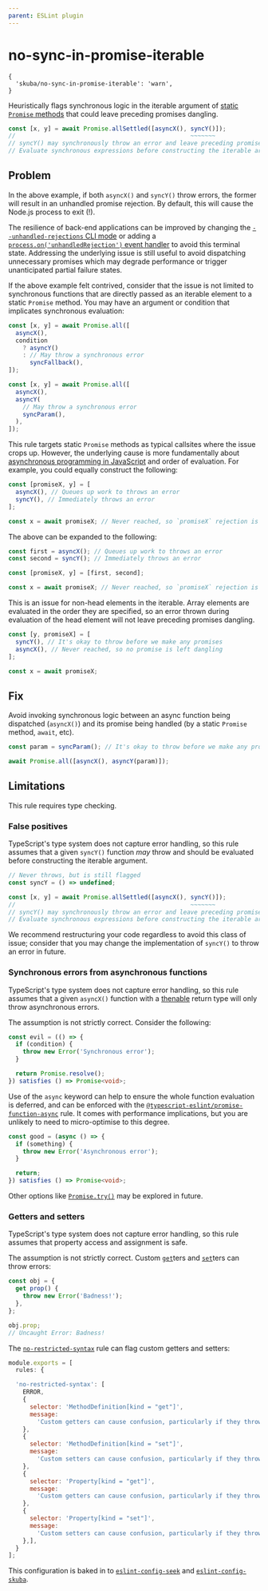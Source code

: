 ```yaml
---
parent: ESLint plugin
---
```


# no-sync-in-promise-iterable

```json5
{
  'skuba/no-sync-in-promise-iterable': 'warn',
}
```

Heuristically flags synchronous logic in the iterable argument of [static `Promise` methods] that could leave preceding promises dangling.

```typescript
const [x, y] = await Promise.allSettled([asyncX(), syncY()]);
//                                                 ~~~~~~~
// syncY() may synchronously throw an error and leave preceding promises dangling.
// Evaluate synchronous expressions before constructing the iterable argument to Promise.allSettled.
```

## Problem

In the above example,
if both `asyncX()` and `syncY()` throw errors,
the former will result in an unhandled promise rejection.
By default, this will cause the Node.js process to exit (!).

The resilience of back-end applications can be improved by changing the [`--unhandled-rejections` CLI mode] or adding a [`process.on('unhandledRejection')` event handler] to avoid this terminal state.
Addressing the underlying issue is still useful to avoid dispatching unnecessary promises which may degrade performance or trigger unanticipated partial failure states.

If the above example felt contrived,
consider that the issue is not limited to synchronous functions that are directly passed as an iterable element to a static `Promise` method.
You may have an argument or condition that implicates synchronous evaluation:

```typescript
const [x, y] = await Promise.all([
  asyncX(),
  condition
    ? asyncY()
    : // May throw a synchronous error
      syncFallback(),
]);
```

```typescript
const [x, y] = await Promise.all([
  asyncX(),
  asyncY(
    // May throw a synchronous error
    syncParam(),
  ),
]);
```

This rule targets static `Promise` methods as typical callsites where the issue crops up.
However, the underlying cause is more fundamentally about [asynchronous programming in JavaScript] and order of evaluation.
For example, you could equally construct the following:

```typescript
const [promiseX, y] = [
  asyncX(), // Queues up work to throws an error
  syncY(), // Immediately throws an error
];

const x = await promiseX; // Never reached, so `promiseX` rejection is unhandled
```

The above can be expanded to the following:

```typescript
const first = asyncX(); // Queues up work to throws an error
const second = syncY(); // Immediately throws an error

const [promiseX, y] = [first, second];

const x = await promiseX; // Never reached, so `promiseX` rejection is unhandled
```

This is an issue for non-head elements in the iterable.
Array elements are evaluated in the order they are specified,
so an error thrown during evaluation of the head element will not leave preceding promises dangling.

```typescript
const [y, promiseX] = [
  syncY(), // It's okay to throw before we make any promises
  asyncX(), // Never reached, so no promise is left dangling
];

const x = await promiseX;
```

## Fix

Avoid invoking synchronous logic between an async function being dispatched (`asyncX()`) and its promise being handled (by a static `Promise` method, `await`, etc).

```typescript
const param = syncParam(); // It's okay to throw before we make any promises

await Promise.all([asyncX(), asyncY(param)]);
```

## Limitations

This rule requires type checking.

### False positives

TypeScript's type system does not capture error handling,
so this rule assumes that a given `syncY()` function _may_ throw and should be evaluated before constructing the iterable argument.

```typescript
// Never throws, but is still flagged
const syncY = () => undefined;

const [x, y] = await Promise.allSettled([asyncX(), syncY()]);
//                                                 ~~~~~~~
// syncY() may synchronously throw an error and leave preceding promises dangling.
// Evaluate synchronous expressions before constructing the iterable argument to Promise.allSettled.
```

We recommend restructuring your code regardless to avoid this class of issue;
consider that you may change the implementation of `syncY()` to throw an error in future.

### Synchronous errors from asynchronous functions

TypeScript's type system does not capture error handling,
so this rule assumes that a given `asyncX()` function with a [thenable] return type will only throw asynchronous errors.

The assumption is not strictly correct.
Consider the following:

```typescript
const evil = (() => {
  if (condition) {
    throw new Error('Synchronous error');
  }

  return Promise.resolve();
}) satisfies () => Promise<void>;
```

Use of the `async` keyword can help to ensure the whole function evaluation is deferred,
and can be enforced with the [`@typescript-eslint/promise-function-async`] rule.
It comes with performance implications,
but you are unlikely to need to micro-optimise to this degree.

```typescript
const good = (async () => {
  if (something) {
    throw new Error('Asynchronous error');
  }

  return;
}) satisfies () => Promise<void>;
```

Other options like [`Promise.try()`] may be explored in future.

### Getters and setters

TypeScript's type system does not capture error handling,
so this rule assumes that property access and assignment is safe.

The assumption is not strictly correct.
Custom [`get`]ters and [`set`]ters can throw errors:

```typescript
const obj = {
  get prop() {
    throw new Error('Badness!');
  },
};

obj.prop;
// Uncaught Error: Badness!
```

The [`no-restricted-syntax`] rule can flag custom getters and setters:

```javascript
module.exports = [
  rules: {

  'no-restricted-syntax': [
    ERROR,
    {
      selector: 'MethodDefinition[kind = "get"]',
      message:
        'Custom getters can cause confusion, particularly if they throw errors. Remove the `get` syntax to specify a regular method instead.',
    },
    {
      selector: 'MethodDefinition[kind = "set"]',
      message:
        'Custom setters can cause confusion, particularly if they throw errors. Remove the `set` syntax to specify a regular method instead.',
    },
    {
      selector: 'Property[kind = "get"]',
      message:
        'Custom getters can cause confusion, particularly if they throw errors. Remove the `get` syntax to specify a regular property instead.',
    },
    {
      selector: 'Property[kind = "set"]',
      message:
        'Custom setters can cause confusion, particularly if they throw errors. Remove the `set` syntax to specify a regular property instead.',
    },],
  }
];
```

This configuration is baked in to [`eslint-config-seek`] and [`eslint-config-skuba`].

[`--unhandled-rejections` CLI mode]: https://nodejs.org/api/cli.html#--unhandled-rejectionsmode
[`@typescript-eslint/promise-function-async`]: https://typescript-eslint.io/rules/promise-function-async/
[`eslint-config-seek`]: https://github.com/seek-oss/eslint-config-seek
[`eslint-config-skuba`]: https://github.com/seek-oss/skuba/main/packages/eslint-config-skuba
[`get`]: https://developer.mozilla.org/en-US/docs/Web/JavaScript/Reference/Functions/get
[`no-restricted-syntax`]: https://eslint.org/docs/latest/rules/no-restricted-syntax
[`process.on('unhandledRejection')` event handler]: https://nodejs.org/api/process.html#event-unhandledrejection
[`Promise.try()`]: https://developer.mozilla.org/en-US/docs/Web/JavaScript/Reference/Global_Objects/Promise/try
[`set`]: https://developer.mozilla.org/en-US/docs/Web/JavaScript/Reference/Functions/set
[asynchronous programming in JavaScript]: https://nodejs.org/en/learn/asynchronous-work/asynchronous-flow-control
[static `Promise` methods]: https://developer.mozilla.org/en-US/docs/Web/JavaScript/Reference/Global_Objects/Promise#static_methods
[thenable]: https://developer.mozilla.org/en-US/docs/Web/JavaScript/Reference/Global_Objects/Promise#thenables
